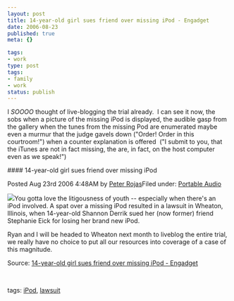 ```yaml
---
layout: post
title: 14-year-old girl sues friend over missing iPod - Engadget
date: 2006-08-23
published: true
meta: {}

tags:
- work
type: post
tags:
- family
- work
status: publish
---
```



I _SOOOO_ thought of live-blogging the trial already.  I can see it now, the sobs when a picture of the missing iPod is displayed, the audible gasp from the gallery when the tunes from the missing Pod are enumerated maybe even a murmur that the judge gavels down ("Order! Order in this courtroom!") when a counter explanation is offered  ("I submit to you, that the iTunes are not in fact missing, the are, in fact, on the host computer even as we speak!")

 <!-- blockquote  --> #### 14-year-old girl sues friend over missing iPod



Posted Aug 23rd 2006 4:48AM by [Peter Rojas](http://www.engadget.com/bloggers/peter-rojas)Filed under: [Portable Audio](http://portableaudio.engadget.com)



[![](http://media.eick.us/2011/05/indexfrontside20051011.gif)](http://www.suburbanchicagonews.com/beaconnews/top/2_1_AU22_IPOD_S10822.htm)You gotta love the litigousness of youth -- especially when there's an iPod involved. A spat over a missing iPod resulted in a lawsuit in Wheaton, Illinois, when 14-year-old Shannon Derrik sued her (now former) friend Stephanie Eick for losing her brand new iPod. 



Ryan and I will be headed to Wheaton next month to liveblog the entire trial, we really have no choice to put all our resources into coverage of a case of this magnitude.

<!-- endblockquote  -->

Source: [14-year-old girl sues friend over missing iPod - Engadget](http://www.engadget.com/2006/08/23/14-year-old-girl-sues-friend-over-missing-ipod/)



 



tags: [iPod](http://technorati.com/tag/iPod), [lawsuit](http://technorati.com/tag/lawsuit)

